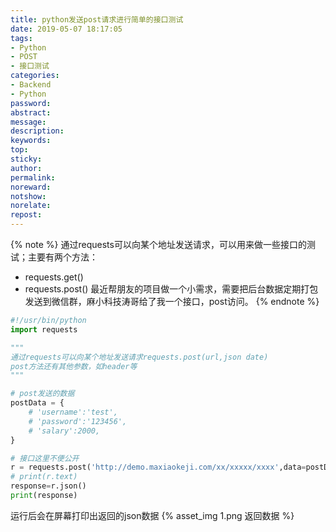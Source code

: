 ```yaml
---
title: python发送post请求进行简单的接口测试
date: 2019-05-07 18:17:05
tags:
- Python
- POST
- 接口测试
categories:
- Backend
- Python
password:
abstract:
message:
description:
keywords:
top:
sticky:
author:
permalink:
noreward:
notshow:
norelate:
repost:
---
```



{% note %}
通过requests可以向某个地址发送请求，可以用来做一些接口的测试；主要有两个方法：
- requests.get()
- requests.post()
最近帮朋友的项目做一个小需求，需要把后台数据定期打包发送到微信群，麻小科技涛哥给了我一个接口，post访问。
{% endnote %}

<!--more-->

```python
#!/usr/bin/python
import requests

"""
通过requests可以向某个地址发送请求requests.post(url,json date)
post方法还有其他参数，如header等
"""

# post发送的数据
postData = {
    # 'username':'test',
    # 'password':'123456',
    # 'salary':2000,
}

# 接口这里不便公开
r = requests.post('http://demo.maxiaokeji.com/xx/xxxxx/xxxx',data=postData)
# print(r.text)
response=r.json()
print(response)
```
运行后会在屏幕打印出返回的json数据
{% asset_img 1.png 返回数据 %}